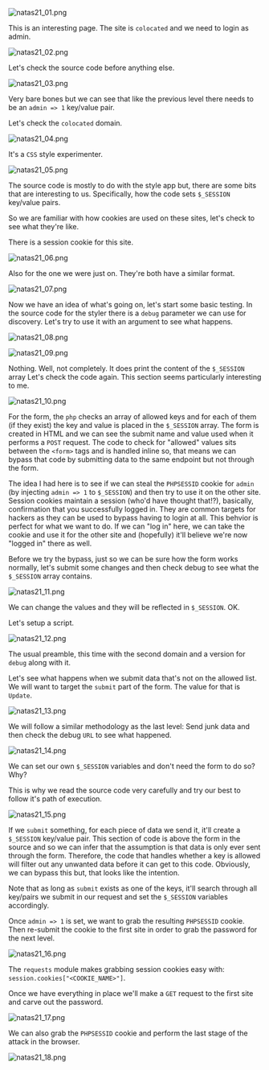 ![natas21_01.png](https://raw.githubusercontent.com/ToasterMouse/WriteupsAndCTFs/main/overthewire/natas/images/natas21_01.png)

This is an interesting page. The site is `colocated` and we need to login as admin.

![natas21_02.png](https://raw.githubusercontent.com/ToasterMouse/WriteupsAndCTFs/main/overthewire/natas/images/natas21_02.png)

Let's check the source code before anything else.

![natas21_03.png](https://raw.githubusercontent.com/ToasterMouse/WriteupsAndCTFs/main/overthewire/natas/images/natas21_03.png)

Very bare bones but we can see that like the previous level there needs to be an `admin => 1` key/value pair. 

Let's check the `colocated` domain.

![natas21_04.png](https://raw.githubusercontent.com/ToasterMouse/WriteupsAndCTFs/main/overthewire/natas/images/natas21_04.png)

It's a `CSS` style experimenter.

![natas21_05.png](https://raw.githubusercontent.com/ToasterMouse/WriteupsAndCTFs/main/overthewire/natas/images/natas21_05.png)

The source code is mostly to do with the style app but, there are some bits that are interesting to us. Specifically, how the code sets `$_SESSION` key/value pairs.

So we are familiar with how cookies are used on these sites, let's check to see what they're like. 

There is a session cookie for this site.

![natas21_06.png](https://raw.githubusercontent.com/ToasterMouse/WriteupsAndCTFs/main/overthewire/natas/images/natas21_06.png)

Also for the one we were just on. They're both have a similar format.

![natas21_07.png](https://raw.githubusercontent.com/ToasterMouse/WriteupsAndCTFs/main/overthewire/natas/images/natas21_07.png)

Now we have an idea of what's going on, let's start some basic testing.
In the source code for the styler there is a `debug` parameter we can use for discovery. Let's try to use it with an argument to see what happens.

![natas21_08.png](https://raw.githubusercontent.com/ToasterMouse/WriteupsAndCTFs/main/overthewire/natas/images/natas21_08.png)

![natas21_09.png](https://raw.githubusercontent.com/ToasterMouse/WriteupsAndCTFs/main/overthewire/natas/images/natas21_09.png)

Nothing. Well, not completely. It does print the content of the `$_SESSION` array
Let's check the code again. This section seems particularly interesting to me.

![natas21_10.png](https://raw.githubusercontent.com/ToasterMouse/WriteupsAndCTFs/main/overthewire/natas/images/natas21_10.png)

For the form, the `php` checks an array of allowed keys and for each of them (if they exist) the key and value is placed in the `$_SESSION` array. The form is created in HTML and we can see the submit name and value used when it performs a `POST` request. The code to check for "allowed" values sits between the `<form>` tags and is handled inline so, that means we can bypass that code by submitting data to the same endpoint but not through the form.

The idea I had here is to see if we can steal the `PHPSESSID` cookie for `admin` (by injecting `admin => 1` to `$_SESSION`) and then try to use it on the other site. Session cookies maintain a session (who'd have thought that!?), basically, confirmation that you successfully logged in. They are common targets for hackers as they can be used to bypass having to login at all. This behvior is perfect for what we want to do. If we can "log in" here, we can take the cookie and use it for the other site and (hopefully) it'll believe we're now "logged in" there as well.

Before we try the bypass, just so we can be sure how the form works normally, let's submit some changes and then check debug to see what the `$_SESSION` array contains.

![natas21_11.png](https://raw.githubusercontent.com/ToasterMouse/WriteupsAndCTFs/main/overthewire/natas/images/natas21_11.png)

We can change the values and they will be reflected in `$_SESSION`. OK.

Let's setup a script.

![natas21_12.png](https://raw.githubusercontent.com/ToasterMouse/WriteupsAndCTFs/main/overthewire/natas/images/natas21_12.png)

The usual preamble, this time with the second domain and a version for `debug` along with it.

Let's see what happens when we submit data that's not on the allowed list. We will want to target the `submit` part of the form. The value for that is `Update`.

![natas21_13.png](https://raw.githubusercontent.com/ToasterMouse/WriteupsAndCTFs/main/overthewire/natas/images/natas21_13.png)

We will follow a similar methodology as the last level: Send junk data and then check the debug `URL` to see what happened.

![natas21_14.png](https://raw.githubusercontent.com/ToasterMouse/WriteupsAndCTFs/main/overthewire/natas/images/natas21_14.png)

We can set our own `$_SESSION` variables and don't need the form to do so? Why?

This is why we read the source code very carefully and try our best to follow it's path of execution.

![natas21_15.png](https://raw.githubusercontent.com/ToasterMouse/WriteupsAndCTFs/main/overthewire/natas/images/natas21_15.png)

If we `submit` something, for each piece of data we send it, it'll create a `$_SESSION` key/value pair. This section of code is above the form in the source and so we can infer that the assumption is that data is only ever sent through the form. Therefore, the code that handles whether a key is allowed will filter out any unwanted data before it can get to this code. Obviously, we can bypass this but, that looks like the intention.

Note that as long as `submit` exists as one of the keys, it'll search through all key/pairs we submit in our request and set the `$_SESSION` variables accordingly.

Once `admin => 1` is set, we want to grab the resulting `PHPSESSID` cookie. Then re-submit the cookie to the first site in order to grab the password for the next level.

![natas21_16.png](https://raw.githubusercontent.com/ToasterMouse/WriteupsAndCTFs/main/overthewire/natas/images/natas21_16.png)

The `requests` module makes grabbing session cookies easy with: `session.cookies["<COOKIE_NAME>"]`.

Once we have everything in place we'll make a `GET` request to the first site and carve out the password.

![natas21_17.png](https://raw.githubusercontent.com/ToasterMouse/WriteupsAndCTFs/main/overthewire/natas/images/natas21_17.png)

We can also grab the `PHPSESSID` cookie and perform the last stage of the attack in the browser.

![natas21_18.png](https://raw.githubusercontent.com/ToasterMouse/WriteupsAndCTFs/main/overthewire/natas/images/natas21_18.png)
